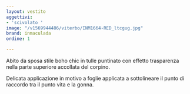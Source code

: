 ```yaml
---
layout: vestito
aggettivi:
- 'scivolato '
image: "/v1569944486/viterbo/INM1664-RED_ltcgug.jpg"
brand: inmaculada
ordine: 1

---
```

Abito da sposa stile boho chic in tulle puntinato con effetto trasparenza nella parte superiore accollata del corpino. 

Delicata applicazione in motivo a foglie applicata a sottolineare il punto di raccordo tra il punto vita e la gonna.